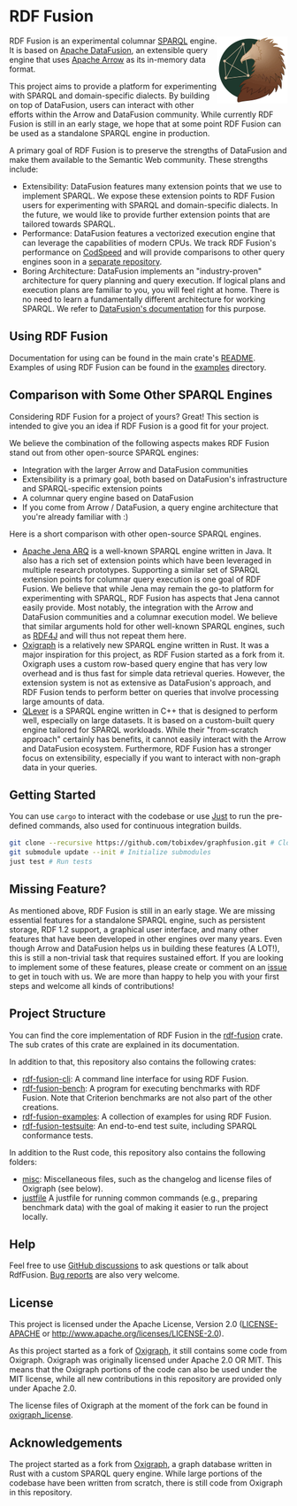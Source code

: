 # RDF Fusion

<p align="center">
  <img src="misc/logo/logo.png" width="128" alt="RDF Fusion Logo" align="right">
</p>

RDF Fusion is an experimental columnar [SPARQL](https://www.w3.org/TR/sparql11-overview/) engine.
It is based on [Apache DataFusion](https://datafusion.apache.org/), an extensible query engine that
uses [Apache Arrow](https://arrow.apache.org/) as its in-memory data format.

This project aims to provide a platform for experimenting with SPARQL and domain-specific dialects.
By building on top of DataFusion, users can interact with other efforts within the Arrow and DataFusion community.
While currently RDF Fusion is still in an early stage, we hope that at some point RDF Fusion can be used as a
standalone SPARQL engine in production.

A primary goal of RDF Fusion is to preserve the strengths of DataFusion and make them available to the Semantic Web
community.
These strengths include:

- Extensibility: DataFusion features many extension points that we use to implement SPARQL.
  We expose these extension points to RDF Fusion users for experimenting with SPARQL and domain-specific dialects.
  In the future, we would like to provide further extension points that are tailored towards SPARQL.
- Performance: DataFusion features a vectorized execution engine that can leverage the capabilities of modern CPUs.
  We track RDF Fusion's performance on [CodSpeed](https://codspeed.io/tobixdev/rdf-fusion) and will provide comparisons
  to other query engines soon in a [separate repository](https://github.com/tobixdev/sparql-bencher/).
- Boring Architecture: DataFusion implements an "industry-proven" architecture for query planning and query execution.
  If logical plans and execution plans are familiar to you, you will feel right at home.
  There is no need to learn a fundamentally different architecture for working SPARQL.
  We refer to [DataFusion's documentation](https://datafusion.apache.org/contributor-guide/architecture.html) for this
  purpose.

## Using RDF Fusion

Documentation for using can be found in the main crate's [README](./lib/rdf-fusion/README.md).
Examples of using RDF Fusion can be found in the [examples](./examples) directory.

## Comparison with Some Other SPARQL Engines

Considering RDF Fusion for a project of yours?
Great!
This section is intended to give you an idea if RDF Fusion is a good fit for your project.

We believe the combination of the following aspects makes RDF Fusion stand out from other open-source SPARQL engines:

- Integration with the larger Arrow and DataFusion communities
- Extensibility is a primary goal, both based on DataFusion's infrastructure and SPARQL-specific extension points
- A columnar query engine based on DataFusion
- If you come from Arrow / DataFusion, a query engine architecture that you're already familiar with :)

Here is a short comparison with other open-source SPARQL engines.

- [Apache Jena ARQ](https://jena.apache.org/) is a well-known SPARQL engine written in Java.
  It also has a rich set of extension points which have been leveraged in multiple research prototypes.
  Supporting a similar set of SPARQL extension points for columnar query execution is one goal of RDF Fusion.
  We believe that while Jena may remain the go-to platform for experimenting with SPARQL, RDF Fusion has aspects that
  Jena cannot easily provide. Most notably, the integration with the Arrow and DataFusion communities and a columnar
  execution model. We believe that similar arguments hold for other well-known SPARQL engines, such
  as [RDF4J](https://rdf4j.org/) and will thus not repeat them here.
- [Oxigraph](https://github.com/oxigraph/oxigraph) is a relatively new SPARQL engine written in Rust.
  It was a major inspiration for this project, as RDF Fusion started as a fork from it.
  Oxigraph uses a custom row-based query engine that has very low overhead and is thus fast for simple
  data retrieval queries.
  However, the extension system is not as extensive as DataFusion's approach, and RDF Fusion tends to perform better on
  queries that involve processing large amounts of data.
- [QLever](https://github.com/ad-freiburg/qlever) is a SPARQL engine written in C++ that is designed to perform well,
  especially on large datasets.
  It is based on a custom-built query engine tailored for SPARQL workloads.
  While their "from-scratch approach" certainly has benefits, it cannot easily interact with the Arrow and DataFusion ecosystem.
  Furthermore, RDF Fusion has a stronger focus on extensibility, especially if you want to interact with non-graph data
  in your queries.

## Getting Started

You can use `cargo` to interact with the codebase or use [Just](https://github.com/casey/just) to run the pre-defined
commands, also used for continuous integration builds.

```bash
git clone --recursive https://github.com/tobixdev/graphfusion.git # Clone Repository
git submodule update --init # Initialize submodules
just test # Run tests 
```

## Missing Feature?

As mentioned above, RDF Fusion is still in an early stage.
We are missing essential features for a standalone SPARQL engine, such as persistent storage, RDF 1.2 support, a
graphical user interface, and many other features that have been developed in other engines over many years.
Even though Arrow and DataFusion helps us in building these features (A LOT!), this is still a non-trivial task that
requires sustained effort.
If you are looking to implement some of these features, please create or comment on
an [issue](https://github.com/tobixdev/rdf-fusion/issues) to get in touch with us.
We are more than happy to help you with your first steps and welcome all kinds of contributions!

## Project Structure

You can find the core implementation of RDF Fusion in the [rdf-fusion](./lib/rdf-fusion) crate.
The sub crates of this crate are explained in its documentation.

In addition to that, this repository also contains the following crates:

- [rdf-fusion-cli](./cli): A command line interface for using RDF Fusion.
- [rdf-fusion-bench](./bench): A program for executing benchmarks with RDF Fusion. Note that Criterion benchmarks are
  not also part of the other creations.
- [rdf-fusion-examples](./examples): A collection of examples for using RDF Fusion.
- [rdf-fusion-testsuite](./testsuite): An end-to-end test suite, including SPARQL conformance tests.

In addition to the Rust code, this repository also contains the following folders:

- [misc](./misc): Miscellaneous files, such as the changelog and license files of Oxigraph (see below).
- [justfile](./justfile) A justfile for running common commands (e.g., preparing benchmark data) with the goal of making
  it easier to run the project locally.

## Help

Feel free to use [GitHub discussions](https://github.com/tobixdev/graphfusion/discussions) to ask questions or talk
about RdfFusion.
[Bug reports](https://github.com/tobixdev/graphfusion/issues) are also very welcome.

## License

This project is licensed under the Apache License, Version 2.0 ([LICENSE-APACHE](LICENSE.txt) or
http://www.apache.org/licenses/LICENSE-2.0).

As this project started as a fork of [Oxigraph](https://github.com/oxigraph/oxigraph), it still contains some code
from Oxigraph. Oxigraph was originally licensed under Apache 2.0 OR MIT. This means that the Oxigraph portions of
the code can also be used under the MIT license, while all new contributions in this repository are provided only
under Apache 2.0.

The license files of Oxigraph at the moment of the fork can be found in [oxigraph_license](./misc/oxigraph_license).

## Acknowledgements

The project started as a fork from [Oxigraph](https://github.com/oxigraph/oxigraph), a graph database written in Rust
with a custom SPARQL query engine.
While large portions of the codebase have been written from scratch, there is still code from Oxigraph in this
repository.
